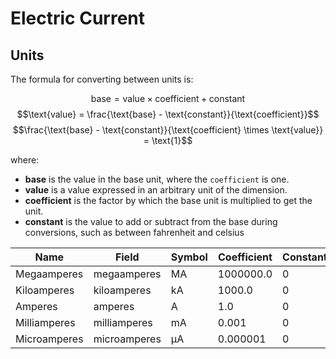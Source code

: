 # Electric Current

## Units

The formula for converting between units is:

$$\text{base} = \text{value} \times \text{coefficient} + \text{constant}$$
$$\text{value} = \frac{\text{base} - \text{constant}}{\text{coefficient}}$$
$$\frac{\text{base} - \text{constant}}{\text{coefficient} \times \text{value}} = \text{1}$$

where:

- **base** is the value in the base unit, where the
  `coefficient` is one.
- **value** is a value expressed in an arbitrary unit of
  the dimension.
- **coefficient** is the factor by which the base unit is
  multiplied to get the unit.
- **constant** is the value to add or subtract from the base
  during conversions, such as between fahrenheit and celsius

| Name         | Field        | Symbol | Coefficient | Constant |
| ------------ | ------------ | ------ | ----------- | -------- |
| Megaamperes  | megaamperes  | MA     | 1000000.0   | 0        |
| Kiloamperes  | kiloamperes  | kA     | 1000.0      | 0        |
| Amperes      | amperes      | A      | 1.0         | 0        |
| Milliamperes | milliamperes | mA     | 0.001       | 0        |
| Microamperes | microamperes | µA     | 0.000001    | 0        |
